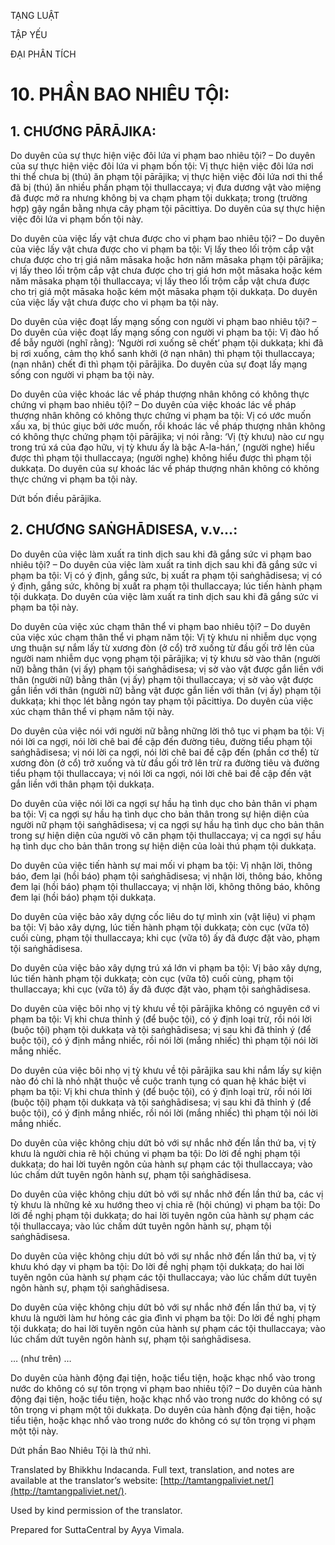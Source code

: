  

TẠNG LUẬT

TẬP YẾU

ĐẠI PHÂN TÍCH

# 10\. PHẦN BAO NHIÊU TỘI:

## 1\. CHƯƠNG PĀRĀJIKA:

Do duyên của sự thực hiện việc đôi lứa vi phạm bao nhiêu tội? – Do duyên của sự thực hiện việc đôi lứa vi phạm bốn tội: Vị thực hiện việc đôi lứa nơi thi thể chưa bị (thú) ăn phạm tội pārājika; vị thực hiện việc đôi lứa nơi thi thể đã bị (thú) ăn nhiều phần phạm tội thullaccaya; vị đưa dương vật vào miệng đã được mở ra nhưng không bị va chạm phạm tội dukkaṭa; trong (trường hợp) gậy ngắn bằng nhựa cây phạm tội pācittiya. Do duyên của sự thực hiện việc đôi lứa vi phạm bốn tội này.

Do duyên của việc lấy vật chưa được cho vi phạm bao nhiêu tội? – Do duyên của việc lấy vật chưa được cho vi phạm ba tội: Vị lấy theo lối trộm cắp vật chưa được cho trị giá năm māsaka hoặc hơn năm māsaka phạm tội pārājika; vị lấy theo lối trộm cắp vật chưa được cho trị giá hơn một māsaka hoặc kém năm māsaka phạm tội thullaccaya; vị lấy theo lối trộm cắp vật chưa được cho trị giá một māsaka hoặc kém một māsaka phạm tội dukkaṭa. Do duyên của việc lấy vật chưa được cho vi phạm ba tội này.

Do duyên của việc đoạt lấy mạng sống con người vi phạm bao nhiêu tội? – Do duyên của việc đoạt lấy mạng sống con người vi phạm ba tội: Vị đào hố để bẫy người (nghĩ rằng): ‘Người rơi xuống sẽ chết’ phạm tội dukkaṭa; khi đã bị rơi xuống, cảm thọ khổ sanh khởi (ở nạn nhân) thì phạm tội thullaccaya; (nạn nhân) chết đi thì phạm tội pārājika. Do duyên của sự đoạt lấy mạng sống con người vi phạm ba tội này.

Do duyên của việc khoác lác về pháp thượng nhân không có không thực chứng vi phạm bao nhiêu tội? – Do duyên của việc khoác lác về pháp thượng nhân không có không thực chứng vi phạm ba tội: Vị có ước muốn xấu xa, bị thúc giục bởi ước muốn, rồi khoác lác về pháp thượng nhân không có không thực chứng phạm tội pārājika; vị nói rằng: ‘Vị (tỳ khưu) nào cư ngụ trong trú xá của đạo hữu, vị tỳ khưu ấy là bậc A-la-hán,’ (người nghe) hiểu được thì phạm tội thullaccaya; (người nghe) không hiểu được thì phạm tội dukkaṭa. Do duyên của sự khoác lác về pháp thượng nhân không có không thực chứng vi phạm ba tội này.

Dứt bốn điều pārājika.

## 2\. CHƯƠNG SAṄGHĀDISESA, v.v...:

Do duyên của việc làm xuất ra tinh dịch sau khi đã gắng sức vi phạm bao nhiêu tội? – Do duyên của việc làm xuất ra tinh dịch sau khi đã gắng sức vi phạm ba tội: Vị có ý định, gắng sức, bị xuất ra phạm tội saṅghādisesa; vị có ý định, gắng sức, không bị xuất ra phạm tội thullaccaya; lúc tiến hành phạm tội dukkaṭa. Do duyên của việc làm xuất ra tinh dịch sau khi đã gắng sức vi phạm ba tội này.

Do duyên của việc xúc chạm thân thể vi phạm bao nhiêu tội? – Do duyên của việc xúc chạm thân thể vi phạm năm tội: Vị tỳ khưu ni nhiễm dục vọng ưng thuận sự nắm lấy từ xương đòn (ở cổ) trở xuống từ đầu gối trở lên của người nam nhiễm dục vọng phạm tội pārājika; vị tỳ khưu sờ vào thân (người nữ) bằng thân (vị ấy) phạm tội saṅghādisesa; vị sờ vào vật được gắn liền với thân (người nữ) bằng thân (vị ấy) phạm tội thullaccaya; vị sờ vào vật được gắn liền với thân (người nữ) bằng vật được gắn liền với thân (vị ấy) phạm tội dukkaṭa; khi thọc lét bằng ngón tay phạm tội pācittiya. Do duyên của việc xúc chạm thân thể vi phạm năm tội này.

Do duyên của việc nói với người nữ bằng những lời thô tục vi phạm ba tội: Vị nói lời ca ngợi, nói lời chê bai đề cập đến đường tiêu, đường tiểu phạm tội saṅghādisesa; vị nói lời ca ngợi, nói lời chê bai đề cập đến (phần cơ thể) từ xương đòn (ở cổ) trở xuống và từ đầu gối trở lên trừ ra đường tiêu và đường tiểu phạm tội thullaccaya; vị nói lời ca ngợi, nói lời chê bai đề cập đến vật gắn liền với thân phạm tội dukkaṭa.

Do duyên của việc nói lời ca ngợi sự hầu hạ tình dục cho bản thân vi phạm ba tội: Vị ca ngợi sự hầu hạ tình dục cho bản thân trong sự hiện diện của người nữ phạm tội saṅghādisesa; vị ca ngợi sự hầu hạ tình dục cho bản thân trong sự hiện diện của người vô căn phạm tội thullaccaya; vị ca ngợi sự hầu hạ tình dục cho bản thân trong sự hiện diện của loài thú phạm tội dukkaṭa.

Do duyên của việc tiến hành sự mai mối vi phạm ba tội: Vị nhận lời, thông báo, đem lại (hồi báo) phạm tội saṅghādisesa; vị nhận lời, thông báo, không đem lại (hồi báo) phạm tội thullaccaya; vị nhận lời, không thông báo, không đem lại (hồi báo) phạm tội dukkaṭa.

Do duyên của việc bảo xây dựng cốc liêu do tự mình xin (vật liệu) vi phạm ba tội: Vị bảo xây dựng, lúc tiến hành phạm tội dukkaṭa; còn cục (vữa tô) cuối cùng, phạm tội thullaccaya; khi cục (vữa tô) ấy đã được đặt vào, phạm tội saṅghādisesa.

Do duyên của việc bảo xây dựng trú xá lớn vi phạm ba tội: Vị bảo xây dựng, lúc tiến hành phạm tội dukkaṭa; còn cục (vữa tô) cuối cùng, phạm tội thullaccaya; khi cục (vữa tô) ấy đã được đặt vào, phạm tội saṅghādisesa.

Do duyên của việc bôi nhọ vị tỳ khưu về tội pārājika không có nguyên cớ vi phạm ba tội: Vị khi chưa thỉnh ý (để buộc tội), có ý định loại trừ, rồi nói lời (buộc tội) phạm tội dukkaṭa và tội saṅghādisesa; vị sau khi đã thỉnh ý (để buộc tội), có ý định mắng nhiếc, rồi nói lời (mắng nhiếc) thì phạm tội nói lời mắng nhiếc.

Do duyên của việc bôi nhọ vị tỳ khưu về tội pārājika sau khi nắm lấy sự kiện nào đó chỉ là nhỏ nhặt thuộc về cuộc tranh tụng có quan hệ khác biệt vi phạm ba tội: Vị khi chưa thỉnh ý (để buộc tội), có ý định loại trừ, rồi nói lời (buộc tội) phạm tội dukkaṭa và tội saṅghādisesa; vị sau khi đã thỉnh ý (để buộc tội), có ý định mắng nhiếc, rồi nói lời (mắng nhiếc) thì phạm tội nói lời mắng nhiếc.

Do duyên của việc không chịu dứt bỏ với sự nhắc nhở đến lần thứ ba, vị tỳ khưu là người chia rẽ hội chúng vi phạm ba tội: Do lời đề nghị phạm tội dukkaṭa; do hai lời tuyên ngôn của hành sự phạm các tội thullaccaya; vào lúc chấm dứt tuyên ngôn hành sự, phạm tội saṅghādisesa.

Do duyên của việc không chịu dứt bỏ với sự nhắc nhở đến lần thứ ba, các vị tỳ khưu là những kẻ xu hướng theo vị chia rẽ (hội chúng) vi phạm ba tội: Do lời đề nghị phạm tội dukkaṭa; do hai lời tuyên ngôn của hành sự phạm các tội thullaccaya; vào lúc chấm dứt tuyên ngôn hành sự, phạm tội saṅghādisesa.

Do duyên của việc không chịu dứt bỏ với sự nhắc nhở đến lần thứ ba, vị tỳ khưu khó dạy vi phạm ba tội: Do lời đề nghị phạm tội dukkaṭa; do hai lời tuyên ngôn của hành sự phạm các tội thullaccaya; vào lúc chấm dứt tuyên ngôn hành sự, phạm tội saṅghādisesa.

Do duyên của việc không chịu dứt bỏ với sự nhắc nhở đến lần thứ ba, vị tỳ khưu là người làm hư hỏng các gia đình vi phạm ba tội: Do lời đề nghị phạm tội dukkaṭa; do hai lời tuyên ngôn của hành sự phạm các tội thullaccaya; vào lúc chấm dứt tuyên ngôn hành sự, phạm tội saṅghādisesa.

… (như trên) …

Do duyên của hành động đại tiện, hoặc tiểu tiện, hoặc khạc nhổ vào trong nước do không có sự tôn trọng vi phạm bao nhiêu tội? – Do duyên của hành động đại tiện, hoặc tiểu tiện, hoặc khạc nhổ vào trong nước do không có sự tôn trọng vi phạm một tội dukkaṭa. Do duyên của hành động đại tiện, hoặc tiểu tiện, hoặc khạc nhổ vào trong nước do không có sự tôn trọng vi phạm một tội này.

Dứt phần Bao Nhiêu Tội là thứ nhì.

Translated by Bhikkhu Indacanda. Full text, translation, and notes are available at the translator’s website: [http://tamtangpaliviet.net/](http://tamtangpaliviet.net/).

Used by kind permission of the translator.

Prepared for SuttaCentral by Ayya Vimala.